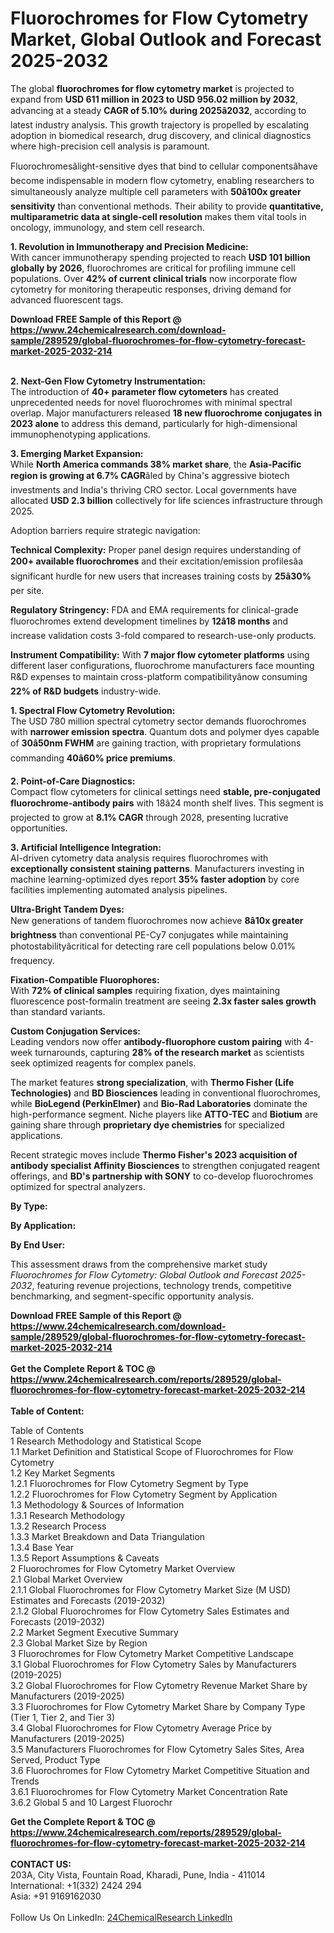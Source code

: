 <h1>Fluorochromes for Flow Cytometry Market, Global Outlook and Forecast 2025-2032</h1><p>The global <strong>fluorochromes for flow cytometry market</strong> is projected to expand from <strong>USD 611 million in 2023 to USD 956.02 million by 2032</strong>, advancing at a steady <strong>CAGR of 5.10% during 2025â2032</strong>, according to latest industry analysis. This growth trajectory is propelled by escalating adoption in biomedical research, drug discovery, and clinical diagnostics where high-precision cell analysis is paramount.</p><p>Fluorochromesâlight-sensitive dyes that bind to cellular componentsâhave become indispensable in modern flow cytometry, enabling researchers to simultaneously analyze multiple cell parameters with <strong>50â100x greater sensitivity</strong> than conventional methods. Their ability to provide <strong>quantitative, multiparametric data at single-cell resolution</strong> makes them vital tools in oncology, immunology, and stem cell research.</p><p><strong>1. Revolution in Immunotherapy and Precision Medicine:</strong><br>
With cancer immunotherapy spending projected to reach <strong>USD 101 billion globally by 2026</strong>, fluorochromes are critical for profiling immune cell populations. Over <strong>42% of current clinical trials</strong> now incorporate flow cytometry for monitoring therapeutic responses, driving demand for advanced fluorescent tags.</p><div><b>Download FREE Sample of this Report @ 
            <a href="https://www.24chemicalresearch.com/download-sample/289529/global-fluorochromes-for-flow-cytometry-forecast-market-2025-2032-214">
            https://www.24chemicalresearch.com/download-sample/289529/global-fluorochromes-for-flow-cytometry-forecast-market-2025-2032-214</a></b></div><br><p><strong>2. Next-Gen Flow Cytometry Instrumentation:</strong><br>
The introduction of <strong>40+ parameter flow cytometers</strong> has created unprecedented needs for novel fluorochromes with minimal spectral overlap. Major manufacturers released <strong>18 new fluorochrome conjugates in 2023 alone</strong> to address this demand, particularly for high-dimensional immunophenotyping applications.</p><p><strong>3. Emerging Market Expansion:</strong><br>
While <strong>North America commands 38% market share</strong>, the <strong>Asia-Pacific region is growing at 6.7% CAGR</strong>âled by China's aggressive biotech investments and India's thriving CRO sector. Local governments have allocated <strong>USD 2.3 billion</strong> collectively for life sciences infrastructure through 2025.</p><p>Adoption barriers require strategic navigation:</p><p><strong>Technical Complexity:</strong> Proper panel design requires understanding of <strong>200+ available fluorochromes</strong> and their excitation/emission profilesâa significant hurdle for new users that increases training costs by <strong>25â30%</strong> per site.</p><p><strong>Regulatory Stringency:</strong> FDA and EMA requirements for clinical-grade fluorochromes extend development timelines by <strong>12â18 months</strong> and increase validation costs 3-fold compared to research-use-only products.</p><p><strong>Instrument Compatibility:</strong> With <strong>7 major flow cytometer platforms</strong> using different laser configurations, fluorochrome manufacturers face mounting R&amp;D expenses to maintain cross-platform compatibilityânow consuming <strong>22% of R&amp;D budgets</strong> industry-wide.</p><p><strong>1. Spectral Flow Cytometry Revolution:</strong><br>
The USD 780 million spectral cytometry sector demands fluorochromes with <strong>narrower emission spectra</strong>. Quantum dots and polymer dyes capable of <strong>30â50nm FWHM</strong> are gaining traction, with proprietary formulations commanding <strong>40â60% price premiums</strong>.</p><p><strong>2. Point-of-Care Diagnostics:</strong><br>
Compact flow cytometers for clinical settings need <strong>stable, pre-conjugated fluorochrome-antibody pairs</strong> with 18â24 month shelf lives. This segment is projected to grow at <strong>8.1% CAGR</strong> through 2028, presenting lucrative opportunities.</p><p><strong>3. Artificial Intelligence Integration:</strong><br>
AI-driven cytometry data analysis requires fluorochromes with <strong>exceptionally consistent staining patterns</strong>. Manufacturers investing in machine learning-optimized dyes report <strong>35% faster adoption</strong> by core facilities implementing automated analysis pipelines.</p><p><strong>Ultra-Bright Tandem Dyes:</strong><br>
	New generations of tandem fluorochromes now achieve <strong>8â10x greater brightness</strong> than conventional PE-Cy7 conjugates while maintaining photostabilityâcritical for detecting rare cell populations below 0.01% frequency.</p><p><strong>Fixation-Compatible Fluorophores:</strong><br>
	With <strong>72% of clinical samples</strong> requiring fixation, dyes maintaining fluorescence post-formalin treatment are seeing <strong>2.3x faster sales growth</strong> than standard variants.</p><p><strong>Custom Conjugation Services:</strong><br>
	Leading vendors now offer <strong>antibody-fluorophore custom pairing</strong> with 4-week turnarounds, capturing <strong>28% of the research market</strong> as scientists seek optimized reagents for complex panels.</p><p>The market features <strong>strong specialization</strong>, with <strong>Thermo Fisher (Life Technologies)</strong> and <strong>BD Biosciences</strong> leading in conventional fluorochromes, while <strong>BioLegend (PerkinElmer)</strong> and <strong>Bio-Rad Laboratories</strong> dominate the high-performance segment. Niche players like <strong>ATTO-TEC</strong> and <strong>Biotium</strong> are gaining share through <strong>proprietary dye chemistries</strong> for specialized applications.</p><p>Recent strategic moves include <strong>Thermo Fisher's 2023 acquisition of antibody specialist Affinity Biosciences</strong> to strengthen conjugated reagent offerings, and <strong>BD's partnership with SONY</strong> to co-develop fluorochromes optimized for spectral analyzers.</p><p><strong>By Type:</strong></p><p><strong>By Application:</strong></p><p><strong>By End User:</strong></p><p>This assessment draws from the comprehensive market study <em>Fluorochromes for Flow Cytometry: Global Outlook and Forecast 2025-2032</em>, featuring revenue projections, technology trends, competitive benchmarking, and segment-specific opportunity analysis.</p><div><b>Download FREE Sample of this Report @ 
            <a href="https://www.24chemicalresearch.com/download-sample/289529/global-fluorochromes-for-flow-cytometry-forecast-market-2025-2032-214">
            https://www.24chemicalresearch.com/download-sample/289529/global-fluorochromes-for-flow-cytometry-forecast-market-2025-2032-214</a></b></div><br><div><b>Get the Complete Report & TOC @ 
            <a href="https://www.24chemicalresearch.com/reports/289529/global-fluorochromes-for-flow-cytometry-forecast-market-2025-2032-214">
            https://www.24chemicalresearch.com/reports/289529/global-fluorochromes-for-flow-cytometry-forecast-market-2025-2032-214</a></b></div><br>
            <b>Table of Content:</b><p>Table of Contents<br />
1 Research Methodology and Statistical Scope<br />
1.1 Market Definition and Statistical Scope of Fluorochromes for Flow Cytometry<br />
1.2 Key Market Segments<br />
1.2.1 Fluorochromes for Flow Cytometry Segment by Type<br />
1.2.2 Fluorochromes for Flow Cytometry Segment by Application<br />
1.3 Methodology & Sources of Information<br />
1.3.1 Research Methodology<br />
1.3.2 Research Process<br />
1.3.3 Market Breakdown and Data Triangulation<br />
1.3.4 Base Year<br />
1.3.5 Report Assumptions & Caveats<br />
2 Fluorochromes for Flow Cytometry Market Overview<br />
2.1 Global Market Overview<br />
2.1.1 Global Fluorochromes for Flow Cytometry Market Size (M USD) Estimates and Forecasts (2019-2032)<br />
2.1.2 Global Fluorochromes for Flow Cytometry Sales Estimates and Forecasts (2019-2032)<br />
2.2 Market Segment Executive Summary<br />
2.3 Global Market Size by Region<br />
3 Fluorochromes for Flow Cytometry Market Competitive Landscape<br />
3.1 Global Fluorochromes for Flow Cytometry Sales by Manufacturers (2019-2025)<br />
3.2 Global Fluorochromes for Flow Cytometry Revenue Market Share by Manufacturers (2019-2025)<br />
3.3 Fluorochromes for Flow Cytometry Market Share by Company Type (Tier 1, Tier 2, and Tier 3)<br />
3.4 Global Fluorochromes for Flow Cytometry Average Price by Manufacturers (2019-2025)<br />
3.5 Manufacturers Fluorochromes for Flow Cytometry Sales Sites, Area Served, Product Type<br />
3.6 Fluorochromes for Flow Cytometry Market Competitive Situation and Trends<br />
3.6.1 Fluorochromes for Flow Cytometry Market Concentration Rate<br />
3.6.2 Global 5 and 10 Largest Fluorochr</p><div><b>Get the Complete Report & TOC @ 
            <a href="https://www.24chemicalresearch.com/reports/289529/global-fluorochromes-for-flow-cytometry-forecast-market-2025-2032-214">
            https://www.24chemicalresearch.com/reports/289529/global-fluorochromes-for-flow-cytometry-forecast-market-2025-2032-214</a></b></div><br><b>CONTACT US:</b><br>
            203A, City Vista, Fountain Road, Kharadi, Pune, India - 411014<br>
            International: +1(332) 2424 294<br>
            Asia: +91 9169162030 <br><br>
            Follow Us On LinkedIn: <a href="https://www.linkedin.com/company/24chemicalresearch/">24ChemicalResearch LinkedIn</a>